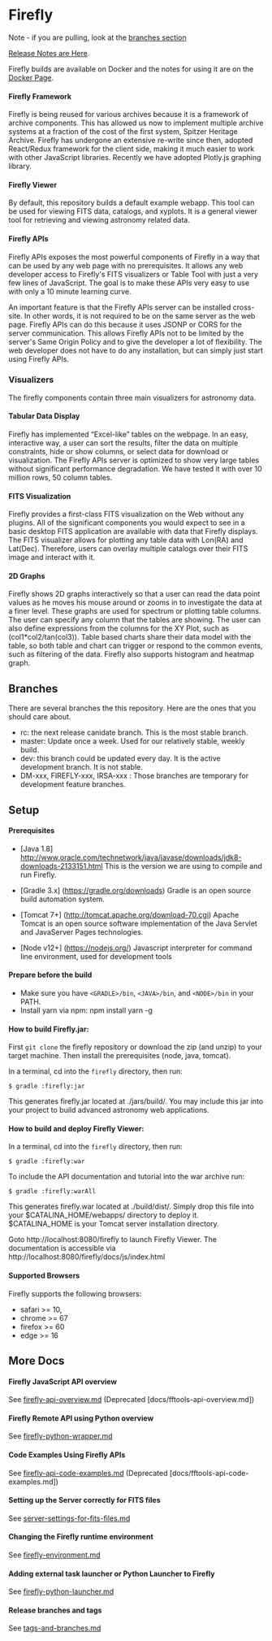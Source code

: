 # Firefly


Note - if you are pulling, look at the [branches section](#branches)

[Release Notes are Here](docs/release-notes.md).

Firefly builds are available on Docker and the notes for using it are on the [Docker Page](https://hub.docker.com/r/ipac/firefly).


#### Firefly Framework
Firefly is being reused for various archives because it is a framework of archive components. This has allowed us now to implement multiple archive systems at a fraction of the cost of the first system, Spitzer Heritage Archive. Firefly has undergone an extensive re-write since then, adopted React/Redux framework for the client side, making it much  easier to work with other JavaScript libraries. Recently we have adopted Plotly.js graphing library.

#### Firefly Viewer

By default, this repository builds a default example webapp. This tool can be used for viewing FITS data, catalogs, and xyplots. It is a general viewer tool for retrieving and viewing astronomy related data.

#### Firefly APIs

Firefly APIs exposes the most powerful components of Firefly in a way that can be used by any web page with no prerequisites. It allows any web developer access to Firefly's FITS visualizers or Table Tool with just a very few lines of JavaScript. The goal is to make these APIs very easy to use with only a 10 minute learning curve.

An important feature is that the Firefly APIs server can be installed cross-site. In other words, it is not required to be on the same server as the web page. Firefly APIs can do this because it uses JSONP or CORS for the server communication. This allows Firefly APIs not to be limited by the server's Same Origin Policy and to give the developer a lot of flexibility. The web developer does not have to do any installation, but can simply just start using Firefly APIs.

### Visualizers
The firefly components contain three main visualizers for astronomy data.


#### Tabular Data Display
Firefly has implemented “Excel-like” tables on the webpage. In an easy, interactive way, a user can sort the results, filter the data on multiple constraints, hide or show columns, or select data for download or visualization. The Firefly APIs server is optimized to show very large tables without significant performance degradation. We have tested it with over 10 million rows, 50 column tables.

#### FITS Visualization
Firefly provides a first-class FITS visualization on the Web without any plugins. All of the significant components you would expect to see in a basic desktop FITS application are available with data that Firefly displays. The FITS visualizer allows for plotting any table data with Lon(RA) and Lat(Dec). Therefore, users can overlay multiple catalogs over their FITS image and interact with it.

#### 2D Graphs
Firefly shows 2D graphs interactively so that a user can read the data point values as he moves his mouse around or zooms in to investigate the data at a finer level. These graphs are used for spectrum or plotting table columns. The user can specify any column that the tables are showing. The user can also define expressions from the columns for the XY Plot, such as (col1*col2/tan(col3)). Table based charts share their data model with the table, so both table and chart can trigger or respond to the common events, such as filtering of the data. Firefly also supports histogram and heatmap graph.


## Branches
There are several branches the this repository.  Here are the ones that you should care about.

 - rc: the next release canidate branch.  This is the most stable branch.
 - master: Update once a week.  Used for our relatively stable, weekly build.
 - dev: this branch could be updated every day. It is the active development branch. It is not stable.
 - DM-xxx, FIREFLY-xxx, IRSA-xxx : Those branches are temporary for development feature branches.


## Setup

#### Prerequisites
 -  [Java 1.8] http://www.oracle.com/technetwork/java/javase/downloads/jdk8-downloads-2133151.html
    This is the version we are using to compile and run Firefly.  

 -  [Gradle 3.x] (https://gradle.org/downloads)
    Gradle is an open source build automation system.


 -  [Tomcat 7+] (http://tomcat.apache.org/download-70.cgi)
    Apache Tomcat is an open source software implementation of the Java Servlet and JavaServer Pages technologies.

 -  [Node v12+] (https://nodejs.org/) 
    Javascript interpreter for command line environment, used for development tools

#### Prepare before the build
 - Make sure you have  `<GRADLE>/bin`, `<JAVA>/bin`, and `<NODE>/bin` in your PATH.
 - Install yarn via npm:  npm install yarn -g


#### How to build Firefly.jar:

First `git clone` the firefly repository or download the zip (and unzip) to your target machine. Then install the prerequisites (node, java, tomcat).

In a terminal, cd into the `firefly` directory, then run:

    $ gradle :firefly:jar

This generates firefly.jar located at ./jars/build/.
You may include this jar into your project to build advanced astronomy web applications.


#### How to build and deploy Firefly Viewer:

In a terminal, cd into the `firefly` directory, then run:

    $ gradle :firefly:war

To include the API documentation and tutorial into the war archive run:

    $ gradle :firefly:warAll    

This generates firefly.war located at ./build/dist/.
Simply drop this file into your $CATALINA_HOME/webapps/ directory to deploy it.
$CATALINA_HOME is your Tomcat server installation directory.

Goto http://localhost:8080/firefly to launch Firefly Viewer.
The documentation is accessible via http://localhost:8080/firefly/docs/js/index.html


#### Supported Browsers

Firefly supports the following  browsers:

 - safari >= 10, 
 - chrome >= 67
 - firefox >= 60 
 - edge >= 16


## More Docs

#### Firefly JavaScript API overview
See [firefly-api-overview.md](docs/firefly-api-overview.md)
 (Deprecated [docs/fftools-api-overview.md])

#### Firefly Remote API using Python overview
See [firefly-python-wrapper.md](docs/firefly-python-wrapper.md)

#### Code Examples Using Firefly APIs
See [firefly-api-code-examples.md](tutorial/firefly-api-code-examples.md)
 (Deprecated [docs/fftools-api-code-examples.md])

#### Setting up the Server correctly for FITS files
See [server-settings-for-fits-files.md](docs/server-settings-for-fits-files.md)

#### Changing the Firefly runtime environment
See [firefly-environment.md](docs/firefly-environment.md)

#### Adding external task launcher or Python Launcher to Firefly
See [firefly-python-launcher.md](docs/firefly-external-task-launcher.md)

#### Release branches and tags
See [tags-and-branches.md](docs/tags-and-branches.md)
